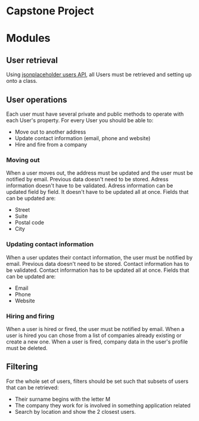 # Capstone Project

# Modules

## User retrieval
Using [jsonplaceholder users API](https://jsonplaceholder.typicode.com/users), all Users must be retrieved and setting up onto a class.

## User operations

Each user must have several private and public methods to operate with each User's property. For every User you should be able to:
- Move out to another address
- Update contact information (email, phone and website)
- Hire and fire from a company

### Moving out

When a user moves out, the address must be updated and the user must be notified by email.
Previous data doesn't need to be stored.
Adress information doesn't have to be validated.
Adress information can be updated field by field. It doesn't have to be updated all at once.
Fields that can be updated are:
- Street
- Suite
- Postal code
- City

### Updating contact information

When a user updates their contact information, the user must be notified by email.
Previous data doesn't need to be stored.
Contact information has to be validated.
Contact information has to be updated all at once.
Fields that can be updated are:
- Email
- Phone
- Website

### Hiring and firing

When a user is hired or fired, the user must be notified by email.
When a user is hired you can chose from a list of companies already existing or create a new one.
When a user is fired, company data in the user's profile must be deleted.


## Filtering

For the whole set of users, filters should be set such that subsets of users that can be retrieved:

 - Their surname begins with the letter M
 - The company they work for is involved in something application related
 - Search by location and show the 2 closest users.
